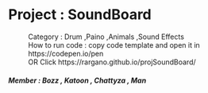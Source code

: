 # Project : SoundBoard
<dd>Category : Drum ,Paino ,Animals ,Sound Effects</dd>


<dd>How to run code : copy code template and open it in https://codepen.io/pen</dd>
<dd>OR Click https://rargano.github.io/projSoundBoard/ </dd>


##### Member : Bozz , Katoon , Chattyza , Man

